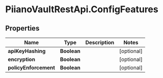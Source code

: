 # PiianoVaultRestApi.ConfigFeatures

## Properties

Name | Type | Description | Notes
------------ | ------------- | ------------- | -------------
**apiKeyHashing** | **Boolean** |  | [optional] 
**encryption** | **Boolean** |  | [optional] 
**policyEnforcement** | **Boolean** |  | [optional] 


